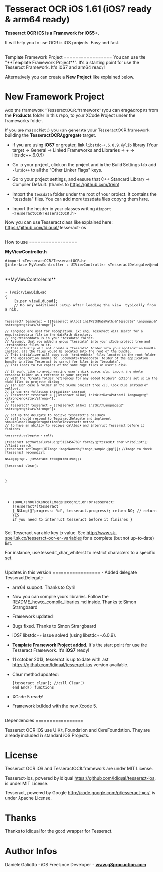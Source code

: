 Tesseract OCR iOS 1.61 (iOS7 ready & arm64 ready)
=================

**Tesseract OCR iOS is a Framework for iOS5+.**

It will help you to use OCR in iOS projects. Easy and fast.

<br/>
Template Framework Project
=================
You can use the "**Template Framework Project**". It's a starting point for use the Tesseract Framework. It's iOS7 and arm64 ready!

Alternatively you can create a **New Project** like explained below.

New Framework Project
=================

Add the framework "TesseractOCR.framework" (you can drag&drop it) from the **Products** folder in this repo, to your XCode Project under the frameworks folder.

If you are masochist :) you can generate your TesseractOCR.framework building the **TesseractOCRAggregate** target. 

- If you are using **iOS7** or greater, link <code>libstdc++.6.0.9.dylib</code> library (Your target => General => Linked Frameworks and Libraries => + => libstdc++.6.0.9)

- Go to your project, click on the project and in the Build Settings tab add <code>-lstdc++</code> to all the "Other Linker Flags" keys.

- Go to your project settings, and ensure that C++ Standard Library => Compiler Default. (thanks to https://github.com/trein)

- Import the <code>tessdata</code> folder under the root of your project. It contains the "tessdata" files. You can add more tessdata files copyng them here.

- Import the header in your classes writing <code>#import &lt;TesseractOCR/TesseractOCR.h&gt;</code>

Now you can use Tesseract class like explained here: https://github.com/ldiqual/
tesseract-ios

<br/>
How to use
=================

**MyViewController.h**
<pre><code>#import &lt;TesseractOCR/TesseractOCR.h&gt;</code>
<code>@interface MyViewController : UIViewController &lt;TesseractDelegate&gt;</code><code>@end</code></pre>
  
<br />
**MyViewController.m**
<pre><code>
- (void)viewDidLoad
{
    [super viewDidLoad];
	// Do any additional setup after loading the view, typically from a nib.
	
	Tesseract* tesseract = [[Tesseract alloc] initWithDataPath:@"tessdata" language:@"<strong>eng+ita</strong>"];
	
	// language are used for recognition. Ex: eng. Tesseract will search for a eng.traineddata file in the dataPath directory.
	// eng.traineddata is in your "tessdata" folder.
	// Assumed, that you added a group "tessdata" into your xCode project tree and .traineddata files to it.
	// This actually will not create a "tessdata" folder into your application bundle. Instead, all the files would be located into the root of the bundle.
	// This initializer will copy such 'traineddata' files located in the root folder of the application bundle to 'Documents/traneddata' folder of the application bundle to allow Tesseract to searcj for files into "tessdata".
	// This leads to two copies of the same huge files on user's disk.

	// If you'd like to avoid wasting user's disk space, pls, import the whole tessdata folder as a refernce to your project
	// with the ‘Create folder references for any added folders’ options set up in the «Add files to project» dialog
	// (In such case a folder in the xCode project tree will look blue instead of yellow).
	// So use the following initializer instead
	// Tesseract* tesseract = [[Tesseract alloc] initWithDataPath:nil language:@"<strong>eng+ita</strong>"];
	// or
	// Tesseract* tesseract = [[Tesseract alloc] initWithLanguage:@"<strong>eng+ita</strong>"];

	// set up the delegate to recieve tesseract's callback
	// self should respond to TesseractDelegate and implement shouldCancelImageRecognitionForTesseract: method
	// to have an ability to recieve callback and interrupt Tesseract before it finishes

	tesseract.delegate = self;

	[tesseract setVariableValue:@"0123456789" forKey:@"tessedit_char_whitelist"]; //limit search
	[tesseract setImage:[UIImage imageNamed:@"image_sample.jpg"]]; //image to check
	[tesseract recognize];

	NSLog(@"%@", [tesseract recognizedText]);

	[tesseract clear];
}


- (BOOL)shouldCancelImageRecognitionForTesseract:(Tesseract*)tesseract
{
    NSLog(@"progress: %d", tesseract.progress);
    return NO;  // return YES, if you need to interrupt tesseract before it finishes
}
</code></pre>


Set Tesseract variable key to value. See http://www.sk-spell.sk.cx/tesseract-ocr-en-variables for a complete (but not up-to-date) list.

For instance, use tessedit_char_whitelist to restrict characters to a specific set.

<br/>
Updates in this version 
=================
- Added delegate TesseractDelegate

- arm64 support. Thanks to Cyril

- Now you can compile yours libraries. Follow the README_howto_compile_libaries.md inside. Thanks to Simon Strangbaard

- Framework updated

- Bugs fixed. Thanks to Simon Strangbaard

- iOS7 libstdc++ issue solved (using libstdc++.6.0.9). 

- **Template Framework Project added.** It's the start point for use the Tesseract Framework. It's **iOS7** ready!

- 11 october 2013, tesseract is up to date with last https://github.com/ldiqual/tesseract-ios version available.

- Clear method updated:<pre><code>[tesseract clear]; //call Clear() end End() functions</code></pre>

- XCode 5 ready!

- Framework builded with the new Xcode 5.


<br/>
Dependencies
=================

Tesseract OCR iOS use UIKit, Foundation and CoreFoundation. They are already included in standard iOS Projects.

License
=================

Tesseract OCR iOS and TesseractOCR.framework are under MIT License.

Tesseract-ios, powered by ldiqual https://github.com/ldiqual/tesseract-ios, is under MIT License.

Tesseract, powered by Google http://code.google.com/p/tesseract-ocr/, is under Apache License.

Thanks
=================

Thanks to ldiqual for the good wrapper for Tesseract.

Author Infos
=================

Daniele Galiotto - iOS Freelance Developer - **www.g8production.com**


